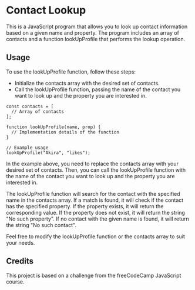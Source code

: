 # Contact Lookup
This is a JavaScript program that allows you to look up contact information based on a given name and property. The program includes an array of contacts and a function lookUpProfile that performs the lookup operation.

## Usage
To use the lookUpProfile function, follow these steps:
- Initialize the contacts array with the desired set of contacts.
- Call the lookUpProfile function, passing the name of the contact you want to look up and the property you are interested in.
```
const contacts = [
  // Array of contacts
];

function lookUpProfile(name, prop) {
  // Implementation details of the function
}

// Example usage
lookUpProfile("Akira", "likes");
```
In the example above, you need to replace the contacts array with your desired set of contacts. Then, you can call the lookUpProfile function with the name of the contact you want to look up and the property you are interested in.<br>

The lookUpProfile function will search for the contact with the specified name in the contacts array. If a match is found, it will check if the contact has the specified property. If the property exists, it will return the corresponding value. If the property does not exist, it will return the string "No such property". If no contact with the given name is found, it will return the string "No such contact".<br>

Feel free to modify the lookUpProfile function or the contacts array to suit your needs.

## Credits
This project is based on a challenge from the freeCodeCamp JavaScript course.
